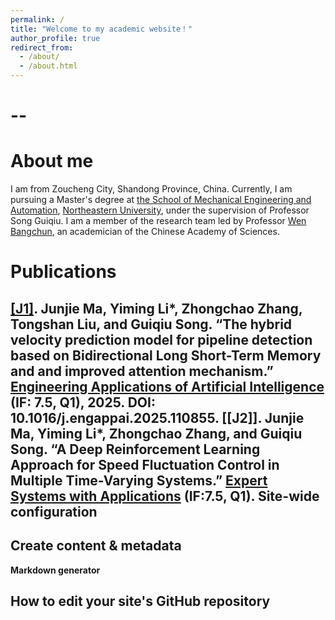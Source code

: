 ```yaml
---
permalink: /
title: "Welcome to my academic website！"
author_profile: true
redirect_from: 
  - /about/
  - /about.html
---
```

--
=====

About me
======
  I am from Zoucheng City, Shandong Province, China. Currently, I am pursuing a Master's degree at [the School of Mechanical Engineering and Automation](http://www.me.neu.edu.cn/), [Northeastern University](https://www.neu.edu.cn/), under the supervision of Professor Song Guiqiu. I am a member of the research team led by Professor [Wen Bangchun](https://baike.baidu.com/item/%E9%97%BB%E9%82%A6%E6%A4%BF/3820254), an academician of the Chinese Academy of Sciences.

Publications
======
[[J1]](https://doi.org/10.1016/j.engappai.2025.110855). Junjie Ma, Yiming Li*, Zhongchao Zhang, Tongshan Liu, and Guiqiu Song. “The hybrid velocity prediction model for pipeline detection based on Bidirectional Long Short-Term Memory and and improved attention mechanism.” [Engineering Applications of Artificial Intelligence](https://www.sciencedirect.com/journal/engineering-applications-of-artificial-intelligence) (IF: 7.5, Q1), 2025. DOI: 10.1016/j.engappai.2025.110855.
[[J2]]. Junjie Ma, Yiming Li*, Zhongchao Zhang, and Guiqiu Song. “A Deep Reinforcement Learning Approach for Speed Fluctuation Control in Multiple Time-Varying Systems.” [Expert Systems with Applications](https://www.sciencedirect.com/journal/expert-systems-with-applications) (IF:7.5, Q1).
Site-wide configuration
------

Create content & metadata
------

**Markdown generator**



How to edit your site's GitHub repository
------



